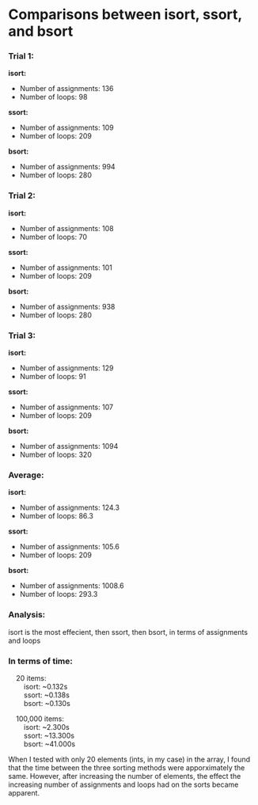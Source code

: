 <h1>Comparisons between isort, ssort, and bsort</h1>

<h3>Trial 1:</h3>

<b>isort:</b>
* Number of assignments: 136
* Number of loops: 98

<b>ssort:</b>
* Number of assignments: 109
* Number of loops: 209

<b>bsort:</b>
* Number of assignments: 994
* Number of loops: 280

<h3>Trial 2:</h3>

<b>isort:</b>
* Number of assignments: 108
* Number of loops: 70

<b>ssort:</b>
* Number of assignments: 101
* Number of loops: 209

<b>bsort:</b>
* Number of assignments: 938
* Number of loops: 280

<h3>Trial 3:</h3>

<b>isort:</b>
* Number of assignments: 129
* Number of loops: 91

<b>ssort:</b>
* Number of assignments: 107
* Number of loops: 209

<b>bsort:</b>
* Number of assignments: 1094
* Number of loops: 320

<h3>Average:</h3>

<b>isort:</b>
* Number of assignments: 124.3
* Number of loops: 86.3

<b>ssort:</b>
* Number of assignments: 105.6
* Number of loops: 209

<b>bsort:</b>
* Number of assignments: 1008.6
* Number of loops: 293.3

<h3>Analysis:</h3>

isort is the most effecient, then ssort, then bsort, in terms of assignments and loops

<h3>In terms of time:</h3>
&nbsp;&nbsp;&nbsp;&nbsp;20 items:<br>
&nbsp;&nbsp;&nbsp;&nbsp;&nbsp;&nbsp;&nbsp;&nbsp;isort: ~0.132s<br>
&nbsp;&nbsp;&nbsp;&nbsp;&nbsp;&nbsp;&nbsp;&nbsp;ssort: ~0.138s<br>
&nbsp;&nbsp;&nbsp;&nbsp;&nbsp;&nbsp;&nbsp;&nbsp;bsort: ~0.130s<br>

&nbsp;&nbsp;&nbsp;&nbsp;100,000 items:<br>
&nbsp;&nbsp;&nbsp;&nbsp;&nbsp;&nbsp;&nbsp;&nbsp;isort: ~2.300s<br>
&nbsp;&nbsp;&nbsp;&nbsp;&nbsp;&nbsp;&nbsp;&nbsp;ssort: ~13.300s<br>
&nbsp;&nbsp;&nbsp;&nbsp;&nbsp;&nbsp;&nbsp;&nbsp;bsort: ~41.000s<br>

When I tested with only 20 elements (ints, in my case) in the array, I found that the time between the three sorting methods were apporximately the same. However, after increasing the number of elements, the effect the increasing number of assignments and loops had on the sorts became apparent.
